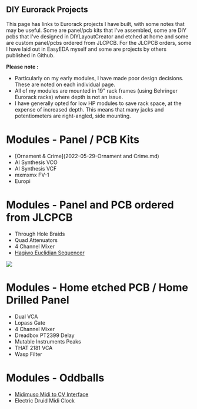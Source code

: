 ## DIY Eurorack Projects

This page has links to Eurorack projects I have built, with some notes that may be useful.
Some are panel/pcb kits that I've assembled, some are DIY pcbs that I've designed in DIYLayoutCreator and etched at home and some are custom panel/pcbs ordered from JLCPCB. For the JLCPCB orders, some I have laid out in EasyEDA myself and some are projects by others published in Github. 

**Please note :**
- Particularly on my early modules, I have made poor design decisions. These are noted on each individual page.
- All of my modules are mounted in 19" rack frames (using Behringer Eurorack racks) where depth is not an issue.
- I have generally opted for low HP modules to save rack space, at the expense of increased depth. This means that many jacks and potentiometers are right-angled, side mounting.  

# Modules - Panel / PCB Kits
- [Ornament & Crime](2022-05-29-Ornament and Crime.md)
- AI Synthesis VCO
- AI Synthesis VCF
- mxmxmx FV-1
- Europi

# Modules - Panel and PCB ordered from JLCPCB
- Through Hole Braids
- Quad Attenuators
- 4 Channel Mixer 
- [Hagiwo Euclidian Sequencer](2022-05-29-hagiwo-euclidian.md)

![]({{site.baseurl}}//Untitled.jpg)

# Modules - Home etched PCB / Home Drilled Panel
- Dual VCA
- Lopass Gate
- 4 Channel Mixer 
- Dreadbox PT2399 Delay
- Mutable Instruments Peaks
- THAT 2181 VCA
- Wasp Filter

# Modules - Oddballs
- [Midimuso Midi to CV Interface](midimuso)
- Electric Druid Midi Clock 
